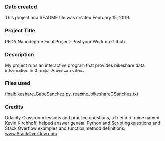 ### Date created
This project and README file was created February 15, 2019.

### Project Title
PFDA Nanodegree Final Project: Post your Work on Github

### Description
My project runs an interactive program that provides bikeshare data information in 3 major American cities.

### Files used
finalbikeshare_GabeSanchez.py, readme_bikeshareGSanchez.txt

### Credits
Udacity Classroom lessons and practice questions, a friend of mine named Kevin Kirchhoff, helped answer general Python and Scripting questions and Stack Overflow examples and function,method definitions. www.StackOverflow.com
